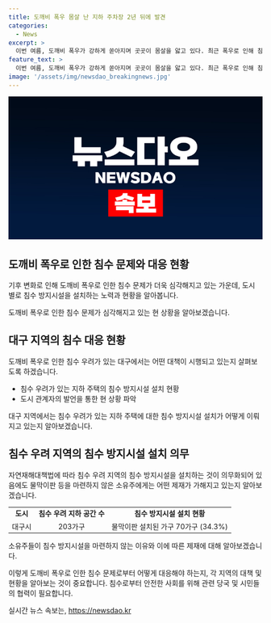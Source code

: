 ```yaml
---
title: 도깨비 폭우 몸살 난 지하 주차장 2년 뒤에 발견
categories:
  - News
excerpt: >
  이번 여름, 도깨비 폭우가 강하게 쏟아지며 곳곳이 몸살을 앓고 있다. 최근 폭우로 인해 침수 피해가 발생하고 있는데, 기후 변화로 이전과는 달리 침수 우려가 있는 지역에서도 피해가 발생하고 있다. 특히 지하 주차장이나 반지하 주택에서는 물막이판 설치가 필요한데, 이를 위한 지원이 부족하고 소유주들의 미동으로 설치가 지체되고 있다. 이에 대구시는 과태료 부과 등을 통해 침수 방지시설 설치 의무를 강화하고 있다.
feature_text: >
  이번 여름, 도깨비 폭우가 강하게 쏟아지며 곳곳이 몸살을 앓고 있다. 최근 폭우로 인해 침수 피해가 발생하고 있는데, 기후 변화로 이전과는 달리 침수 우려가 있는 지역에서도 피해가 발생하고 있다. 특히 지하 주차장이나 반지하 주택에서는 물막이판 설치가 필요한데, 이를 위한 지원이 부족하고 소유주들의 미동으로 설치가 지체되고 있다. 이에 대구시는 과태료 부과 등을 통해 침수 방지시설 설치 의무를 강화하고 있다.
image: '/assets/img/newsdao_breakingnews.jpg'
---
```


<p><img src="/assets/img/newsdao_breakingnews.jpg" alt="flaretime 속보" /></p>

<h2 data-ke-size="size26">도깨비 폭우로 인한 침수 문제와 대응 현황</h2>

<p>기후 변화로 인해 도깨비 폭우로 인한 침수 문제가 더욱 심각해지고 있는 가운데, 도시 별로 침수 방지시설을 설치하는 노력과 현황을 알아봅니다.</p>

<p data-ke-size="size16">도깨비 폭우로 인한 침수 문제가 심각해지고 있는 현 상황을 알아보겠습니다. </p>

<h2 data-ke-size="size24">대구 지역의 침수 대응 현황</h2>

<p>도깨비 폭우로 인한 침수 우려가 있는 대구에서는 어떤 대책이 시행되고 있는지 살펴보도록 하겠습니다.</p>

<ul>
  <li>침수 우려가 있는 지하 주택의 침수 방지시설 설치 현황</li>
  <li>도시 관계자의 발언을 통한 현 상황 파악</li>
</ul>

<p data-ke-size="size16">대구 지역에서는 침수 우려가 있는 지하 주택에 대한 침수 방지시설 설치가 어떻게 이뤄지고 있는지 알아보겠습니다.</p>

<h2 data-ke-size="size24">침수 우려 지역의 침수 방지시설 설치 의무</h2>

<p>자연재해대책법에 따라 침수 우려 지역의 침수 방지시설을 설치하는 것이 의무화되어 있음에도 물막이판 등을 마련하지 않은 소유주에게는 어떤 제재가 가해지고 있는지 알아보겠습니다.</p>

<table>
  <tr>
    <td style="text-align: center; height: 17px;"><b>도시</b></td>
    <td style="text-align: center; height: 17px;"><b>침수 우려 지하 공간 수</b></td>
    <td style="text-align: center; height: 17px;"><b>침수 방지시설 설치 현황</b></td>
  </tr>
  <tr>
    <td style="text-align: center; height: 17px;">대구시</td>
    <td style="text-align: center; height: 17px;">203가구</td>
    <td style="text-align: center; height: 17px;">물막이판 설치된 가구 70가구 (34.3%)</td>
  </tr>
</table>

<p data-ke-size="size16">소유주들이 침수 방지시설을 마련하지 않는 이유와 이에 따른 제재에 대해 알아보겠습니다.</p>

<p>이렇게 도깨비 폭우로 인한 침수 문제로부터 어떻게 대응해야 하는지, 각 지역의 대책 및 현황을 알아보는 것이 중요합니다. 침수로부터 안전한 사회를 위해 관련 당국 및 시민들의 협력이 필요합니다.</p>
실시간 뉴스 속보는, <a href="https://newsdao.kr" rel="dofollow">https://newsdao.kr</a>



